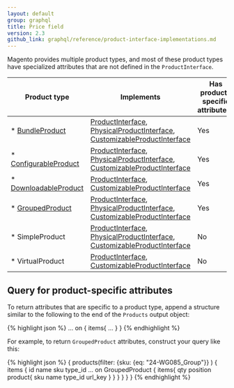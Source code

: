 ```yaml
---
layout: default
group: graphql
title: Price field
version: 2.3
github_link: graphql/reference/product-interface-implementations.md
---
```


Magento provides multiple product types, and most of these product types have specialized attributes that are not defined in the `ProductInterface`.

Product type | Implements | Has product-specific attributes?
--- | --- | ---
* [BundleProduct]({{page.baseurl}}/graphql/reference/bundle-product.html) | [ProductInterface]({{page.baseurl}}/graphql/reference/products.html#ProductInterface), [PhysicalProductInterface]({{page.baseurl}}/graphql/reference/products.html#PhysicalProductInterface), [CustomizableProductInterface]({{page.baseurl}}/graphql/reference/customizable-option-interface.html) | Yes
* [ConfigurableProduct]({{page.baseurl}}/graphql/reference/configurable-product.html) | [ProductInterface]({{page.baseurl}}/graphql/reference/products.html#ProductInterface), [PhysicalProductInterface]({{page.baseurl}}/graphql/reference/products.html#PhysicalProductInterface), [CustomizableProductInterface]({{page.baseurl}}/graphql/reference/customizable-option-interface.html) | Yes
* [DownloadableProduct]({{page.baseurl}}/graphql/reference/downloadable-product.html) | [ProductInterface]({{page.baseurl}}/graphql/reference/products.html#ProductInterface),  [CustomizableProductInterface]({{page.baseurl}}/graphql/reference/customizable-option-interface.html)  | Yes
* [GroupedProduct]({{page.baseurl}}/graphql/reference/grouped-product.html) | [ProductInterface]({{page.baseurl}}/graphql/reference/products.html#ProductInterface), [PhysicalProductInterface]({{page.baseurl}}/graphql/reference/products.html#PhysicalProductInterface), [CustomizableProductInterface]({{page.baseurl}}/graphql/reference/customizable-option-interface.html) | Yes
* SimpleProduct | [ProductInterface]({{page.baseurl}}/graphql/reference/products.html#ProductInterface), [PhysicalProductInterface]({{page.baseurl}}/graphql/reference/products.html#PhysicalProductInterface), [CustomizableProductInterface]({{page.baseurl}}/graphql/reference/customizable-option-interface.html)  | No
* VirtualProduct | [ProductInterface]({{page.baseurl}}/graphql/reference/products.html#ProductInterface),  [CustomizableProductInterface]({{page.baseurl}}/graphql/reference/customizable-option-interface.html)  | No

## Query for product-specific attributes

To return attributes that are specific to a product type, append a structure similar to the following to the end of the `Products` output object:

{% highlight json %}
... on <ProductType> {
  items{
    <ProductType-attribute1>
    <ProductType-attribute2>
    ...
    }
  }
  {% endhighlight %}

For example, to return `GroupedProduct` attributes, construct your query like this:

{% highlight json %}
{
  products(filter:
    {sku: {eq: "24-WG085_Group"}}
  	)
  	{
    items {
      id
      name
      sku
      type_id
      ... on GroupedProduct {
        items{
          qty
          position
          product{
            sku
            name
            type_id
            url_key
          }
        }
      }
    }
  }
}
{% endhighlight %}
